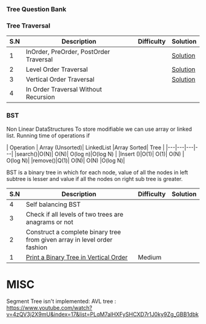### Tree Question Bank

### Tree Traversal

|S.N|Description|Difficulty|Solution|
|---|---|---|---|
|1| InOrder, PreOrder, PostOrder Traversal | | [Solution]() |
|2| Level Order Traversal | | [Solution]() |
|3| Vertical Order Traversal | | [Solution]() |
|4| In Order Traversal Without Recursion |


### BST
Non Linear DataStructures 
To store modifiable we can use array or linked list. 
Running time of operations if 

| Operation | Array (Unsorted)| LinkedList |Array Sorted| Tree |
|---|---|---|---|
|search()|O(N)| O(N)| O(log n)|O(log N) |
|Insert ()|O(1)| O(1)| O(N) | O(log N)|
|remove()|Q(1)| O(N)| O(N) |O(log N)|


BST is a binary tree in which for each node, value of all the nodes in left subtree is lesser 
and value if all the nodes on right sub tree is greater. 


|S.N|Description|Difficulty|Solution|
|---|---|---|---|
|4| Self balancing BST |
|3| Check if all levels of two trees are anagrams or not |
|2| Construct a complete binary tree from given array in level order fashion |
|1| [Print a Binary Tree in Vertical Order](https://www.youtube.com/watch?v=5u7n4jWx5r0&feature=push-u-sub&attr_tag=hJQCD7WBrI6ZKbrI%3A6)| Medium | |


# MISC
Segment Tree isn't implemented: 
AVL tree : https://www.youtube.com/watch?v=4zQV3j2X9mU&index=17&list=PLqM7alHXFySHCXD7r1J0ky9Zg_GBB1dbk
 
